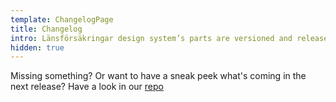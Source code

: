 ```yaml
---
template: ChangelogPage
title: Changelog
intro: Länsförsäkringar design system’s parts are versioned and released using Github. Here you’ll find our changelogs — summaries of bug fixes, new features, and other updates introduced in each release.
hidden: true
---
```


Missing something? Or want to have a sneak peek what's coming in the next release? Have a look in our [repo](https://github.com/LF-digitala-kanaler/LFUI-components/issues)
